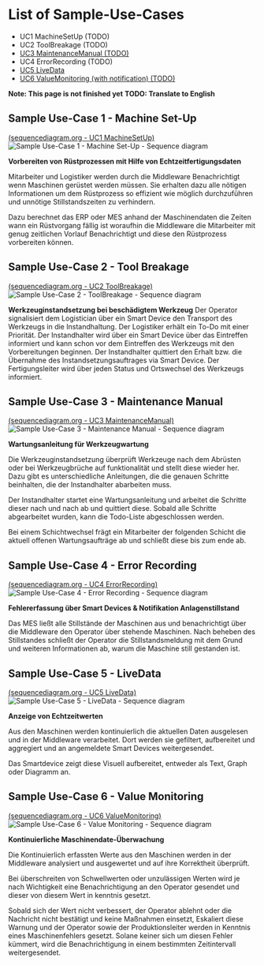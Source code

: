 # List of Sample-Use-Cases

  * UC1 MachineSetUp (TODO)
  * UC2 ToolBreakage (TODO)
  * [UC3 MaintenanceManual (TODO)](/doc/use-cases-config/uc3/install_uc3.md)
  * UC4 ErrorRecording (TODO)
  * [UC5 LiveData](/doc/use-cases-config/uc5/install_uc5.md)
  * [UC6 ValueMonitoring (with notification) (TODO)](/doc/use-cases-config/uc6/install_uc6.md)  

__Note: This page is not finished yet__
__TODO: Translate to English__

## Sample Use-Case 1 - Machine Set-Up
[(sequencediagram.org - UC1 MachineSetUp)](https://sequencediagram.org/index.html#initialData=C4S2BsFMAIGUEMC2AHK0CqBnSBaAwvNtAIzQ7QCy8AxgBYgB2MskwO6yAUJ8vAE6hqIXg2DQARBQCiscdELQpAJQAKnGsAD2fCQBlNAcxCZBIeAzkLYAEWLrqWneIDyySH3iPLmONYBMPPymImKSIAAm4VAA7vyQ3pQA6tzKKjgAfBSJAFxwwEHQiDT0TNDYbACuyNAAFNFgtNCo5kzhTXya4RUOIJoMZfkCAJT2oABunjBZ3FkZNsS5KnyQvMuFxYww5ThVADoMNeGQ4CBj7tBamuDyDG1FwO5m4CMap5O+dpxZADw4OPOLZarRgGaAAM0YxlokHCnCOrwmDw+M0Sc38uVggzERTomzKrB2XAR7xsAVJf0yOXBkMw0La2z2BxxJRgxmgfAqDAYIJG8J6iOY-jhkGJSKyQA)
![Sample Use-Case 1 - Machine Set-Up - Sequence diagram](diagrams/sample-UC1-MachineSetUp.svg "Sample Use-Case 1 - Machine Set-Up - Sequence diagram")

**Vorbereiten von Rüstprozessen mit Hilfe von Echtzeitfertigungsdaten**

Mitarbeiter und Logistiker werden durch die Middleware Benachrichtigt wenn Maschinen gerüstet werden müssen. Sie erhalten dazu alle nötigen Informationen um dem Rüstprozess so effizient wie möglich durchzuführen und unnötige Stillstandszeiten zu verhindern.

Dazu berechnet das ERP oder MES anhand der Maschinendaten die Zeiten wann ein Rüstvorgang fällig ist woraufhin die Middleware die Mitarbeiter mit genug zeitlichen Vorlauf Benachrichtigt und diese den Rüstprozess vorbereiten können.

## Sample Use-Case 2 - Tool Breakage
[(sequencediagram.org - UC2 ToolBreakage)](https://sequencediagram.org/index.html#initialData=C4S2BsFMAIGUEMC2AHK0CqBnSBaAwvNtAEzQ7QAqA9leDgEIBOk8A1vAOaQBQ38AxsCqNoAIlgARAIwAdAHYB5ZJEbwhjUdEJxpfQcLGTi8gDJUOITKH4h4czdqN71hiQGZ5AWXgg5wH3IqDpg6btzI8IzWIBF+Yp4gACaJUADukZDBOgDiAOq88ACuQnKFiABGKtBS3JJSOAB8knkAXNAAgoIgVHJtotS0TCzsXKLy0KlgABbQvgBmVGJTkODI0MwAjoWQVpCJAPwOcoliQrTrkBEgquVQh84gAG5qMM353FTIwNA90JhgMF8mGUXV+gX4-B2mEiAE9eG9GpI3G0AEqQLY7YB9AbgACScmBkFB9mgCjkfwB0HxhOJ8nxCzaEh2-EYMVAPQANFTEJwdlycTh6VQHs9gK93NxEiwuqLxXlahI8gAeHBItrtAmpKqiAAKjCot0giD+tEee2gAHp5AKpeAnioYdAhNBvL4xXI7JDRJLpaBZaERS8cvlIMcFfUmtJGZZCNgKmgcYGxToagq8oiJMQWmiMVZsTRwEy7WbGDDNDqQPxWIU1jjoHN9ca9VREoViVpvjSQHMQOaKCBEDw07kM8joDntnmxDjXX5Q57MvI9ZcMvWDMwriIqHMncsnQWfQI-UG3vDpBmpNHoZg44b5D25JZlolDzKT7oCm-k04FcQM1mKyrGtKALWZyWbVt23kOwTlte0RGdWd3QXX8M1aDpNRUNo60saA4JLRIADpX2Pb9MyTOV3gRSMxwAOSoUAe34NRul6OB-CiesQAAD18DhdxgRMpSPJ533lET-SRM83FHbDQKQ+c5EhM9lVVdx1Uwxg2gUj0lJgB8nz2eQAAoBUA6s1l8aBuJdXxih2ABKCjg2Hf9UXRScsWnAsi3gstoHM4C6wbKhjR0hcOz+EFu17E5+0HFSR0jS8J0xfNaGpfxwHAFienLDdVwWBDQKBLKcvZckrJshJSjFTBnLqEjRLI+VuGBAQYFTYSv3FMIJPfYgzz-SMAMrCyQPOKzwr06DjjwlZ4P3AL9UgirUMjdCNUwLUtIm8BZhCfCVCIprJPIuoLzk2hBQJMrcrkRKVTqDTtqwqlbvgbL7r+NtIRvOZCn24yYR2C05CoJzutI8UpCAA)
![Sample Use-Case 2 - ToolBreakage - Sequence diagram](diagrams/sample-UC2-ToolBreakage.svg "Sample Use-Case 2 - ToolBreakage - Sequence diagram")

**Werkzeuginstandsetzung bei beschädigtem Werkzeug**
Der Operator signalisiert dem Logistician über ein Smart Device den Transport des Werkzeugs in die Instandhaltung. Der Logistiker erhält ein To-Do mit einer Priorität. Der Instandhalter wird über ein Smart Device über das Eintreffen informiert und kann schon vor dem Eintreffen des Werkzeugs mit den Vorbereitungen beginnen. Der Instandhalter quittiert den Erhalt bzw. die Übernahme des Instandsetzungsauftrages via Smart Device. Der Fertigungsleiter wird über jeden Status und Ortswechsel des Werkzeugs informiert.


## Sample Use-Case 3 - Maintenance Manual
[(sequencediagram.org - UC3 MaintenanceManual)](https://sequencediagram.org/index.html#initialData=C4S2BsFMAIGUEMC2AHK0CqBnSBaAwvNtAMzQ7QCy8IAdsJDfDQMYxU0Cu840AFACoB5ACKCcAGRCZgASgBQc+M2AB7AE7QARIOSQ18VRoCCm6IWgAFCkbnJ4a0MxB26WiiAAmHqAHd7kU3MKAHVFZXUtHT0DCIAhQMxLCliFJVAANwM2ULkrIxwAPhCALjhge2BoRGo6BiZWaGQ1FVZMTDCMrKSbORCcQrzSqlp6RhYYas5uBXAVFWQ4DgAjHHLMAGtEgHoyyGR2vMKS3YXIAA9IZg56Dy2PFRpIOQYPVPBKqP1DaCNoADNaFIABaQRLAEGUGqjeowJotUGJMDYcB-XLWfpFYJDKF1cb-QGYEGvDyQNIgTL0boKSDgIiEkB-SpSaAvWgAc2gS0gf3UExxYwazIBNGBkFeZIpMDyaPyBUGcCBDMqLzFchJEq60oUVliRyx0AA4pBKhwaMLRR4qvyYY1mq12hrKTqFH0BslsSNcQ1JlweD4wECADo0OFstQI-7NRDQADanxixgAujM5gtYMtVoRNtAdrB6Ps0brMaU83sWRcrjc7g8ni9CxjjsNagKYObCar1cpyZrks8aK9MHYGgBGNWkruSyjBIA)
![Sample Use-Case 3 - Maintenance Manual - Sequence diagram](diagrams/sample-UC3-MaintenanceManual.svg "Sample Use-Case 3 - Maintenance Manual - Sequence diagram")

**Wartungsanleitung für Werkzeugwartung**

Die Werkzeuginstandsetzung überprüft Werkzeuge nach dem Abrüsten oder bei Werkzeugbrüche auf funktionalität und stellt diese wieder her. Dazu gibt es unterschiedliche Anleitungen, die die genauen Schritte beinhalten, die der Instandhalter abarbeiten muss.

Der Instandhalter startet eine Wartungsanleitung und arbeitet die Schritte dieser nach und nach ab und quittiert diese. Sobald alle Schritte abgearbeitet wurden, kann die Todo-Liste abgeschlossen werden.

Bei einem Schichtwechsel frägt ein Mitarbeiter der folgenden Schicht die aktuell offenen Wartungsaufträge ab und schließt diese bis zum ende ab.

## Sample Use-Case 4 - Error Recording
[(sequencediagram.org - UC4 ErrorRecording)](https://sequencediagram.org/index.html#initialData=C4S2BsFMAIGUEMC2AHK0CqBnSBaAwvNtACzQ7QCiATlQPZXQBKkAxvQCYgB2A5gFB94LYPWgAiAPLJIVeCKpjohaAAUAsn2TwqoFiC1dg4tSHbsoAd22RFytQHVN23fviHjFWLczQ1ngUKgAG5yMH6wgsIgIcBhjnzhOAB8DgBccCA8XPDg0IhCABbcMDJ0VAn2yerpAHK0oABmAJ7QFmAF0KX0kcGhqhp86jjJadAAgiwskMjAAkNJ1dAAYiAAHtw80MAFJTTdc2oj9unMyPRGbdtMkIS0XEpc7NAAOtlmYCB3OdAAklwN9HyoDumD47BuURiMHUAgcI08J0g4HgLTcmAsMj4QA)
![Sample Use-Case 4 - Error Recording - Sequence diagram](diagrams/sample-UC4-ErrorRecording.svg "Sample Use-Case 4 - Error Recording - Sequence diagram")

**Fehlererfassung über Smart Devices & Notifikation Anlagenstillstand**

Das MES ließt alle Stillstände der Maschinen aus und benachrichtigt über die Middleware den Operator über stehende Maschinen. Nach beheben des Stillstandes schließt der Operator die Stillstandsmeldung mit dem Grund und weiteren Informationen ab, warum die Maschine still gestanden ist.

## Sample Use-Case 5 - LiveData
[(sequencediagram.org - UC5 LiveData)](https://sequencediagram.org/index.html#initialData=C4S2BsFMAIFUGdIFoDCBDR0Cs0nQDIgBuMAImsGgFBWQB2owAntAEQCyaAxgBYh3IAOnQCSDSACcAZt0itoGaOyoAHNBNBcQahmwDKAW3XBSkIiC5yF8aHtKrjF7Wl0cQAE3dQA7uquL2AHUablAiChggmnYkAD4ggC5bendoI15+GHcKaioguMSAMRBwYEkAGmguKBcFOndhNABzJolIJojocPAAV0h4EK4wzrs8wLi7JL0UrrRe-uhgAHtbIw1Tc0saOwnSJIA1EHgeuZAALxhCEiRySip3SFDiEfsqIA)
![Sample Use-Case 5 - LiveData - Sequence diagram](diagrams/sample-UC5-LiveData.svg "Sample Use-Case 5 - LiveData - Sequence diagram")

**Anzeige von Echtzeitwerten**

Aus den Maschinen werden kontinuierlich die aktuellen Daten ausgelesen und in der Middleware verarbeitet. Dort werden sie gefiltert, aufbereitet und aggregiert und an angemeldete Smart Devices weitergesendet.

Das Smartdevice zeigt diese Visuell aufbereitet, entweder als Text, Graph oder Diagramm an.

## Sample Use-Case 6 - Value Monitoring
[(sequencediagram.org - UC6 ValueMonitoring)](https://sequencediagram.org/index.html?initialData=C4S2BsFMAICVIBYEMCu0CqBhAjNAtNAAoBOA9kgNagBuMJpAJilSKQHYDOIbAZqcQFskodpDYAocQAckxUAGMQMtsGgAiALJIO8hN0hro26BvFJ5wfuoCi3YiF3BIxQ8evTZCpUhXqNIBgYoAHdZAyMOEwB1SXMaYRgNGPENPAA+JIAuE0hwJjYAcxNtXX1OYAA34hRClKj062zrWl8tHT02MQ5K6tq2UidoUlpiEwAaLOgAHYAjZwEwCBqihkhIgGUe5Y4C3tXImoZoAoKeDgA6aAAtFA5hAC9uPg5Jazx0yc2q5ePctbFXg1sl9ekUAEL-MAgAoA8RvDJRYFbQrQACOKEWIGcwHEQA#)
![Sample Use-Case 6 - Value Monitoring - Sequence diagram](diagrams/sample-UC6-ValueMonitoring.svg "Sample Use-Case 6 - Value Monitoring - Sequence diagram")

**Kontinuierliche Maschinendate-Überwachung**

Die Kontinuierlich erfassten Werte aus den Maschinen werden in der Middleware analysiert und ausgewertet und auf ihre Korrektheit überprüft.

Bei überschreiten von Schwellwerten oder unzulässigen Werten wird je nach Wichtigkeit eine Benachrichtigung an den Operator gesendet und dieser von diesem Wert in kenntnis gesetzt.

Sobald sich der Wert nicht verbessert, der Operator ablehnt oder die Nachricht nicht bestätigt und keine Maßnahmen einsetzt, Eskaliert diese Warnung und der Operator sowie der Produktionsleiter werden in Kenntnis eines Maschinenfehlers gesetzt. Solane keiner sich um diesen Fehler kümmert, wird die Benachrichtigung in einem bestimmten Zeitintervall weitergesendet.
